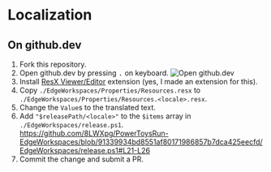 # Localization

## On github.dev

1. Fork this repository.
1. Open github.dev by pressing <kbd>.</kbd> on keyboard.
![Open github.dev](https://user-images.githubusercontent.com/856858/130119109-4769f2d7-9027-4bc4-a38c-10f297499e8f.gif)
1. Install [ResX Viewer/Editor](https://marketplace.visualstudio.com/items?itemName=8LWXpg.code-resx) extension (yes, I made an extension for this).
1. Copy `./EdgeWorkspaces/Properties/Resources.resx` to `./EdgeWorkspaces/Properties/Resources.<locale>.resx`.
1. Change the `Value`s to the translated text.
1. Add `"$releasePath/<locale>"` to the `$items` array in `./EdgeWorkspaces/release.ps1`.
   https://github.com/8LWXpg/PowerToysRun-EdgeWorkspaces/blob/91339934bd8551af80171986857b7dca425eecfd/EdgeWorkspaces/release.ps1#L21-L26
1. Commit the change and submit a PR.
